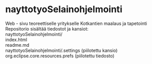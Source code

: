 # nayttotyoSelainohjelmointi
Web - sivu teoreettiselle yritykselle Kotkantien maalaus ja tapetointi<br>
Repositorio sisältää tiedostot ja kansiot:<br>
nayttotyoSelainohjelmointi/<br>
index.html<br>
readme.md<br>
nayttotyoSelainohjelmointi/.settings (piilotettu kansio)<br>
org.eclipse.core.resources.prefs (piilotettu tiedosto)<br>
